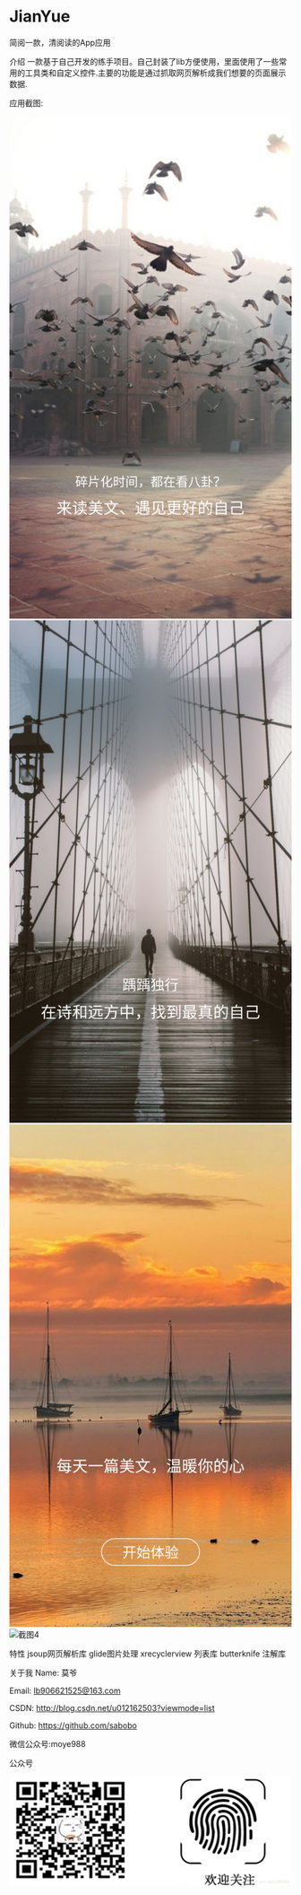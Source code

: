 # JianYue
简阅一款，清阅读的App应用

介绍 
一款基于自己开发的练手项目。自己封装了lib方便使用，里面使用了一些常用的工具类和自定义控件.主要的功能是通过抓取网页解析成我们想要的页面展示数据.

应用截图:

![截图1](https://raw.githubusercontent.com/sabobo/JianYue/master/screenshot/device-2017-07-10-161427.png)
![截图2](https://raw.githubusercontent.com/sabobo/JianYue/master/screenshot/device-2017-07-10-161448.png)
![截图3](https://raw.githubusercontent.com/sabobo/JianYue/master/screenshot/device-2017-07-10-161502.png)
![截图4](https://raw.githubusercontent.com/sabobo/JianYue/master/screenshot/device-2017-07-10-161314.png)

特性
jsoup网页解析库
glide图片处理
xrecyclerview 列表库
butterknife 注解库


关于我
Name: 莫爷

Email: lb906621525@163.com

CSDN: http://blog.csdn.net/u012162503?viewmode=list

Github: https://github.com/sabobo

微信公众号:moye988

公众号

![扫一扫](https://raw.githubusercontent.com/sabobo/JianYue/master/screenshot/20170122224631904.png)



